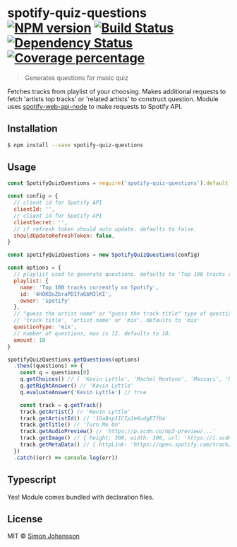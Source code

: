 # spotify-quiz-questions [![NPM version][npm-image]][npm-url] [![Build Status][travis-image]][travis-url] [![Dependency Status][daviddm-image]][daviddm-url] [![Coverage percentage][codecov-image]][codecov-url]

> Generates questions for music quiz

Fetches tracks from playlist of your choosing. Makes additional requests to fetch 'artists top tracks' or 'related artists' to construct question. Module uses [spotify-web-api-node](https://github.com/thelinmichael/spotify-web-api-node) to make requests to Spotify API.

## Installation

```sh
$ npm install --save spotify-quiz-questions
```

## Usage

```js
const SpotifyQuizQuestions = require('spotify-quiz-questions').default

const config = {
  // client id for Spotify API
  clientId: '', 
  // client id for Spotify API
  clientSecret: '',
  // if refresh token should auto update. defaults to false.
  shouldUpdateRefreshToken: false,
}

const spotifyQuizQuestions = new SpotifyQuizQuestions(config)

const options = {
  // playlist used to generate questions. defaults to 'Top 100 tracks currently on Spotify'
  playlist: {
    name: 'Top 100 tracks currently on Spotify',
    id: '4hOKQuZbraPDIfaGbM3lKI',
    owner: 'spotify'
  },
  // "guess the artist name" or "guess the track title" type of questions
  // 'track title', 'artist name' or 'mix'. defaults to 'mix'
  questionType: 'mix',
  // number of questions, max is 12. defaults to 10.
  amount: 10
}

spotifyQuizQuestions.getQuestions(options)
  .then((questions) => {
    const q = questions[0]
    q.getChoices() // [ 'Kevin Lyttle', 'Machel Montano', 'Massari', 'Mavado' ]
    q.getRightAnswer() // 'Kevin Lyttle'
    q.evaluateAnswer('Kevin Lyttle') // true

    const track = q.getTrack()
    track.getArtist() // 'Kevin Lyttle'
    track.getArtistId() // '1GaBsp1ICIp1e6udgE7fba'
    track.getTitle() // 'Turn Me On'
    track.getAudioPreview() // 'https://p.scdn.co/mp3-preview/...'
    track.getImage() // { height: 300, width: 300, url: 'https://i.scdn.co/image/...' }
    track.getMetaData() // { httpLink: 'https://open.spotify.com/track/...', uriLink: 'spotify:track:...' }
  })
  .catch((err) => console.log(err))
```

## Typescript
Yes! Module comes bundled with declaration files.

## License

MIT © [Simon Johansson](https://github.com/simon-johansson)


[npm-image]: https://badge.fury.io/js/spotify-quiz-questions.svg
[npm-url]: https://npmjs.org/package/spotify-quiz-questions
[travis-image]: https://travis-ci.org/simon-johansson/spotify-quiz-questions.svg?branch=master
[travis-url]: https://travis-ci.org/simon-johansson/spotify-quiz-questions
[daviddm-image]: https://david-dm.org/simon-johansson/spotify-quiz-questions.svg?theme=shields.io
[daviddm-url]: https://david-dm.org/simon-johansson/spotify-quiz-questions
[codecov-image]: https://codecov.io/gh/simon-johansson/spotify-quiz-questions/branch/master/graph/badge.svg
[codecov-url]: https://codecov.io/gh/simon-johansson/spotify-quiz-questions
